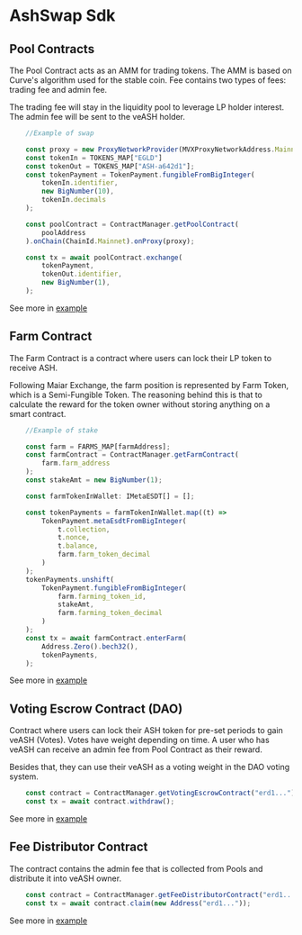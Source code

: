 # AshSwap Sdk


## Pool Contracts
The Pool Contract acts as an AMM for trading tokens. The AMM is based on Curve's algorithm used for the stable coin. Fee contains two types of fees: trading fee and admin fee.

The trading fee will stay in the liquidity pool to leverage LP holder interest. The admin fee will be sent to the veASH holder.

```typescript
    //Example of swap

    const proxy = new ProxyNetworkProvider(MVXProxyNetworkAddress.Mainnet)
    const tokenIn = TOKENS_MAP["EGLD"]
    const tokenOut = TOKENS_MAP["ASH-a642d1"];
    const tokenPayment = TokenPayment.fungibleFromBigInteger(
        tokenIn.identifier,
        new BigNumber(10),
        tokenIn.decimals
    );

    const poolContract = ContractManager.getPoolContract(
        poolAddress
    ).onChain(ChainId.Mainnet).onProxy(proxy);

    const tx = await poolContract.exchange(
        tokenPayment,
        tokenOut.identifier,
        new BigNumber(1),
    );

```

See more in [example](https://gitlab.com/trancport/blockchain/ashswap/ash-sdk-js/-/tree/develop/example/pool.ts)

## Farm Contract
The Farm Contract is a contract where users can lock their LP token to receive ASH.

Following Maiar Exchange, the farm position is represented by Farm Token, which is a Semi-Fungible Token. The reasoning behind this is that to calculate the reward for the token owner without storing anything on a smart contract.

```typescript
    //Example of stake

    const farm = FARMS_MAP[farmAddress];
    const farmContract = ContractManager.getFarmContract(
        farm.farm_address
    );
    const stakeAmt = new BigNumber(1);

    const farmTokenInWallet: IMetaESDT[] = [];

    const tokenPayments = farmTokenInWallet.map((t) =>
        TokenPayment.metaEsdtFromBigInteger(
            t.collection,
            t.nonce,
            t.balance,
            farm.farm_token_decimal
        )
    );
    tokenPayments.unshift(
        TokenPayment.fungibleFromBigInteger(
            farm.farming_token_id,
            stakeAmt,
            farm.farming_token_decimal
        )
    );
    const tx = await farmContract.enterFarm(
        Address.Zero().bech32(),
        tokenPayments,
    );
```
See more in [example](https://gitlab.com/trancport/blockchain/ashswap/ash-sdk-js/-/tree/develop/example/farm.ts)

## Voting Escrow Contract (DAO)
Contract where users can lock their ASH token for pre-set periods to gain veASH (Votes). Votes have weight depending on time. A user who has veASH can receive an admin fee from Pool Contract as their reward.

Besides that, they can use their veASH as a voting weight in the DAO voting system.

```typescript
    const contract = ContractManager.getVotingEscrowContract("erd1...");
    const tx = await contract.withdraw();
```
See more in [example](https://gitlab.com/trancport/blockchain/ashswap/ash-sdk-js/-/tree/develop/example/votingEscrow.ts)

## Fee Distributor Contract
The contract contains the admin fee that is collected from Pools and distribute it into veASH owner.

```typescript
    const contract = ContractManager.getFeeDistributorContract("erd1...");
    const tx = await contract.claim(new Address("erd1..."));
```
See more in [example](https://gitlab.com/trancport/blockchain/ashswap/ash-sdk-js/-/tree/develop/example/freeDistributor.ts)

